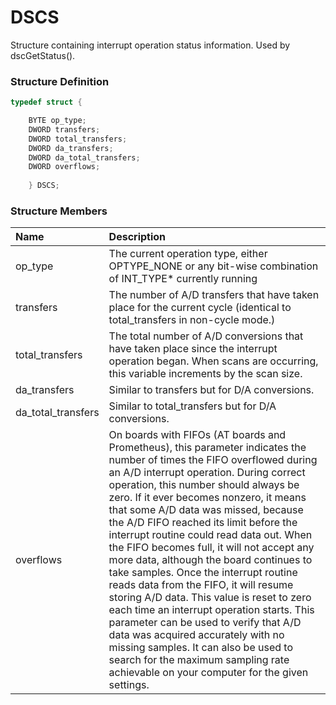 # DSCS

Structure containing interrupt operation status information. Used by dscGetStatus\(\).

### Structure Definition

```c
typedef struct { 

    BYTE op_type; 
    DWORD transfers; 
    DWORD total_transfers; 
    DWORD da_transfers; 
    DWORD da_total_transfers; 
    DWORD overflows; 
    
    } DSCS;
```

### Structure Members

| Name | Description |
| :--- | :--- |
| op\_type | The current operation type, either OPTYPE\_NONE or any bit-wise combination of INT\_TYPE\* currently running |
| transfers | The number of A/D transfers that have taken place for the current cycle \(identical to total\_transfers in non-cycle mode.\) |
| total\_transfers | The total number of A/D conversions that have taken place since the interrupt operation began. When scans are occurring, this variable increments by the scan size. |
| da\_transfers | Similar to transfers but for D/A conversions. |
| da\_total\_transfers | Similar to total\_transfers but for D/A conversions. |
| overflows | On boards with FIFOs \(AT boards and Prometheus\), this parameter indicates the number of times the FIFO overflowed during an A/D interrupt operation. During correct operation, this number should always be zero. If it ever becomes nonzero, it means that some A/D data was missed, because the A/D FIFO reached its limit before the interrupt routine could read data out. When the FIFO becomes full, it will not accept any more data, although the board continues to take samples. Once the interrupt routine reads data from the FIFO, it will resume storing A/D data. This value is reset to zero each time an interrupt operation starts. This parameter can be used to verify that A/D data was acquired accurately with no missing samples. It can also be used to search for the maximum sampling rate achievable on your computer for the given settings. |



